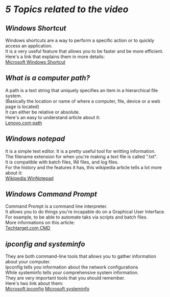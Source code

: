 # *5 Topics related to the video*

## *Windows Shortcut*
Windows shortcuts are a way to perform a specific action or to quickly access an application.  
It is a very useful feature that allows you to be faster and be more efficient.  
Here's a link that explains them in more details:  
[Microsoft Windows Shortcut](https://support.microsoft.com/en-us/windows/keyboard-shortcuts-in-windows-dcc61a57-8ff0-cffe-9796-cb9706c75eec)

## *What is a computer path?*
A path is a text string that uniquely specifies an item in a hierarchical file system.  
(Basically the location or name of where a computer, file, device or a web page is located)  
It can either be relative or absolute.  
Here's an easy to understand article about it:  
[Lenovo.com path](https://www.lenovo.com/ca/en/glossary/path/?orgRef=https%253A%252F%252Fwww.google.com%252F&srsltid=AfmBOoqmil0IusXSxLGneu73zEIzhbxbylslY1vt0fNBz7btkoSWhVtv)

## *Windows notepad*
It is a simple text editor. It is a pretty useful tool for writting information.  
The filename extension for when you're making a text file is called ".txt".  
It is compatible with batch files, INI files, and log files.   
For the history and the features it has, this wikipedia article tells a lot more about it:  
[Wikipedia WinNotepad](https://en.wikipedia.org/wiki/Windows_Notepad)

## *Windows Command Prompt*
Command Prompt is a command line interpreter.   
It allows you to do things you're incapable do on a Graphical User Interface.   
For example, to be able to automate taks via scripts and batch files.  
More informations on this article:  
[Techtarget.com CMD](https://www.techtarget.com/whatis/definition/command-prompt)

## *ipconfig and systeminfo*
They are both command-line tools that allows you to gather information about your computer.  
Ipconfig tells you information about the network configurations   
While systeminfo tells your comprehensive system information.    
They are very important tools that you should remember.  
Here's two link about them:  
[Microsoft ipconfig](https://learn.microsoft.com/en-us/windows-server/administration/windows-commands/ipconfig)
[Microsoft systeminfo](https://learn.microsoft.com/en-us/windows-server/administration/windows-commands/systeminfo)
